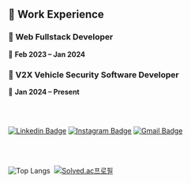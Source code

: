 
<!-- ![header](https://capsule-render.vercel.app/api?type=wave&color=timeAuto&height=300&section=header&text=Sung%20Ik%20Je&fontSize=90) -->


## 💼 Work Experience
### 🔭 Web Fullstack Developer  
📅 **Feb 2023 – Jan 2024**  
### 🔭 V2X Vehicle Security Software Developer  
📅 **Jan 2024 – Present**  

<br><br>

[![Linkedin Badge](https://img.shields.io/badge/-LinkedIn-blue?style=flat-square&logo=Linkedin&logoColor=white&link=https://www.linkedin.com/in/%EC%9D%B5%EC%A0%9C-%EC%84%B1-31836a316/)](https://www.linkedin.com/in/%EC%9D%B5%EC%A0%9C-%EC%84%B1-31836a316/) [![Instagram Badge](https://img.shields.io/badge/instagram-C13584?style=flat-square&logo=instagram&logoColor=white&link=https://www.instagram.com/ienslzklsp/)](https://www.instagram.com/ienslzklsp/) [![Gmail Badge](https://img.shields.io/badge/Gmail-d14836?style=flat-square&logo=Gmail&logoColor=white&link=mailto:sungikje12@gmail.com)](mailto:sungikje12@gmail.com)

<br><br>

<!-- [![Anurag's GitHub stats](https://github-readme-stats.vercel.app/api?username=sungikje)](https://github.com/anuraghazra/github-readme-stats) -->
![Top Langs](https://github-readme-stats.vercel.app/api/top-langs/?username=sungikje&layout=compact)&nbsp;&nbsp;[![Solved.ac프로필](http://mazassumnida.wtf/api/generate_badge?boj=dlrwp0370)](https://solved.ac/dlrwp0370)
<!--
**sungikje/sungikje** is a ✨ _special_ ✨ repository because its `README.md` (this file) appears on your GitHub profile.

Here are some ideas to get you started:

- 🔭 I’m currently working on ...
- 🌱 I’m currently learning ...
- 👯 I’m looking to collaborate on ...
- 🤔 I’m looking for help with ...
- 💬 Ask me about ...
- 📫 How to reach me: ...
- 😄 Pronouns: ...
- ⚡ Fun fact: ...
-->
